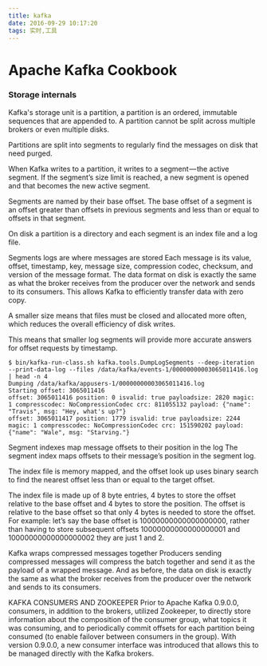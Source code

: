 ```yaml
---
title: kafka
date: 2016-09-29 10:17:20
tags: 实时,工具
---
```

# Apache Kafka Cookbook

### Storage internals
Kafka's storage unit is a partition, a partition is an ordered, immutable sequences that are appended to.
A partition cannot be split across multiple brokers or even multiple disks.

Partitions are split into segments to regularly find the messages on disk that need purged.

When Kafka writes to a partition, it writes to a segment — the active segment. If the segment’s size limit is reached, a new segment is opened and that becomes the new active segment.

Segments are named by their base offset. The base offset of a segment is an offset greater than offsets in previous segments and less than or equal to offsets in that segment.

On disk a partition is a directory and each segment is an index file and a log file.

Segments logs are where messages are stored
Each message is its value, offset, timestamp, key, message size, compression codec, checksum, and version of the message format.
The data format on disk is exactly the same as what the broker receives from the producer over the network and sends to its consumers. This allows Kafka to efficiently transfer data with zero copy.

 A smaller size means that files must be closed and allocated more often, which reduces the overall efficiency of disk writes.

 This means that smaller log segments will provide more accurate answers for offset requests by timestamp.

```
$ bin/kafka-run-class.sh kafka.tools.DumpLogSegments --deep-iteration --print-data-log --files /data/kafka/events-1/00000000003065011416.log | head -n 4
Dumping /data/kafka/appusers-1/00000000003065011416.log
Starting offset: 3065011416
offset: 3065011416 position: 0 isvalid: true payloadsize: 2820 magic: 1 compresscodec: NoCompressionCodec crc: 811055132 payload: {"name": "Travis", msg: "Hey, what's up?"}
offset: 3065011417 position: 1779 isvalid: true payloadsize: 2244 magic: 1 compresscodec: NoCompressionCodec crc: 151590202 payload: {"name": "Wale", msg: "Starving."}
```
Segment indexes map message offsets to their position in the log
The segment index maps offsets to their message’s position in the segment log.

The index file is memory mapped, and the offset look up uses binary search to find the nearest offset less than or equal to the target offset.

The index file is made up of 8 byte entries, 4 bytes to store the offset relative to the base offset and 4 bytes to store the position. The offset is relative to the base offset so that only 4 bytes is needed to store the offset. For example: let’s say the base offset is 10000000000000000000, rather than having to store subsequent offsets 10000000000000000001 and 10000000000000000002 they are just 1 and 2.

Kafka wraps compressed messages together
Producers sending compressed messages will compress the batch together and send it as the payload of a wrapped message. And as before, the data on disk is exactly the same as what the broker receives from the producer over the network and sends to its consumers.

KAFKA CONSUMERS AND ZOOKEEPER
Prior to Apache Kafka 0.9.0.0, consumers, in addition to the brokers, utilized Zookeeper, to directly store information about the composition of the consumer group, what topics it was consuming, and to periodically commit offsets for each partition being consumed (to enable failover between consumers in the group). With version 0.9.0.0, a new consumer interface was introduced that allows this to be managed directly with the Kafka brokers.